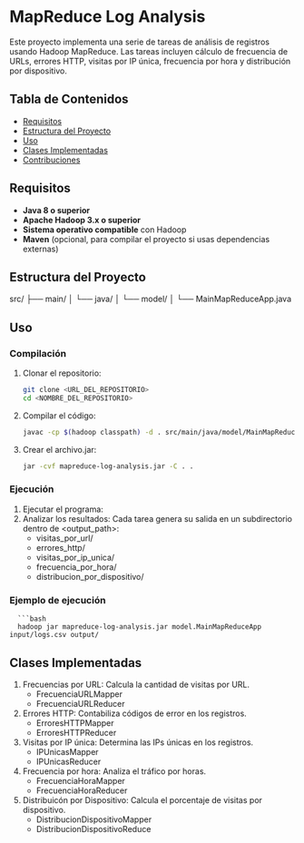 # MapReduce Log Analysis

Este proyecto implementa una serie de tareas de análisis de registros usando Hadoop MapReduce. Las tareas incluyen cálculo de frecuencia de URLs, errores HTTP, visitas por IP única, frecuencia por hora y distribución por dispositivo.

## Tabla de Contenidos

- [Requisitos](#requisitos)
- [Estructura del Proyecto](#estructura-del-proyecto)
- [Uso](#uso)
- [Clases Implementadas](#clases-implementadas)
- [Contribuciones](#contribuciones)

## Requisitos

- **Java 8 o superior**  
- **Apache Hadoop 3.x o superior**  
- **Sistema operativo compatible** con Hadoop  
- **Maven** (opcional, para compilar el proyecto si usas dependencias externas)

## Estructura del Proyecto
src/ ├── main/ │ └── java/ │ └── model/ │ └── MainMapReduceApp.java

## Uso

### Compilación
1. Clonar el repositorio:
   ```bash
   git clone <URL_DEL_REPOSITORIO>
   cd <NOMBRE_DEL_REPOSITORIO>
2. Compilar el código:
   ```bash
   javac -cp $(hadoop classpath) -d . src/main/java/model/MainMapReduceApp.java
4. Crear el archivo.jar:
   ```bash
   jar -cvf mapreduce-log-analysis.jar -C . .

### Ejecución
1. Ejecutar el programa:
2. Analizar los resultados:  Cada tarea genera su salida en un subdirectorio dentro de <output_path>:
   - visitas_por_url/
   - errores_http/
   - visitas_por_ip_unica/
   - frecuencia_por_hora/
   - distribucion_por_dispositivo/

### Ejemplo de ejecución
      ```bash
      hadoop jar mapreduce-log-analysis.jar model.MainMapReduceApp input/logs.csv output/


## Clases Implementadas
   1. Frecuencias por URL: Calcula la cantidad de visitas por URL.
      - FrecuenciaURLMapper
      - FrecuenciaURLReducer
   3. Errores HTTP: Contabiliza códigos de error en los registros.
      - ErroresHTTPMapper
      - ErroresHTTPReducer
   5. Visitas por IP única: Determina las IPs únicas en los registros.
      - IPUnicasMapper
      - IPUnicasReducer
   7. Frecuencia por hora: Analiza el tráfico por horas.
      - FrecuenciaHoraMapper
      - FrecuenciaHoraReducer
   9. Distribuicón por Dispositivo: Calcula el porcentaje de visitas por dispositivo.
      - DistribucionDispositivoMapper
      - DistribucionDispositivoReduce

